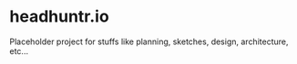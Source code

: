 # headhuntr.io
Placeholder project for stuffs like planning, sketches, design, architecture, etc...
